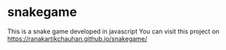 # snakegame
This is a snake game developed in javascript
You can visit this project on https://ranakartikchauhan.github.io/snakegame/
